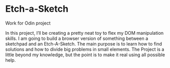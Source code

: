 # Etch-a-Sketch
Work for Odin project

In this project, I’ll be creating a pretty neat toy to flex my DOM manipulation skills. I am going to build a browser version of something between a sketchpad and an Etch-A-Sketch. The main purpose is to  learn how to find solutions and how to divide big problems in small elements. The Project is a little beyond my knowledge, but the point is to make it real using all possible help.

